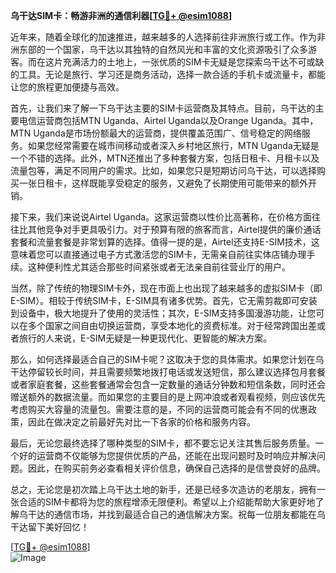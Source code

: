 **乌干达SIM卡：畅游非洲的通信利器[[TG💪+ @esim1088](https://t.me/s/esim1088)]**

近年来，随着全球化的加速推进，越来越多的人选择前往非洲旅行或工作。作为非洲东部的一个国家，乌干达以其独特的自然风光和丰富的文化资源吸引了众多游客。而在这片充满活力的土地上，一张优质的SIM卡无疑是您探索乌干达不可或缺的工具。无论是旅行、学习还是商务活动，选择一款合适的手机卡或流量卡，都能让您的旅程更加便捷与高效。

首先，让我们来了解一下乌干达主要的SIM卡运营商及其特点。目前，乌干达的主要电信运营商包括MTN Uganda、Airtel Uganda以及Orange Uganda。其中，MTN Uganda是市场份额最大的运营商，提供覆盖范围广、信号稳定的网络服务。如果您经常需要在城市间移动或者深入乡村地区旅行，MTN Uganda无疑是一个不错的选择。此外，MTN还推出了多种套餐方案，包括日租卡、月租卡以及流量包等，满足不同用户的需求。比如，如果您只是短期访问乌干达，可以选择购买一张日租卡，这样既能享受稳定的服务，又避免了长期使用可能带来的额外开销。

接下来，我们来说说Airtel Uganda。这家运营商以性价比高著称，在价格方面往往比其他竞争对手更具吸引力。对于预算有限的旅客而言，Airtel提供的廉价通话套餐和流量套餐是非常划算的选择。值得一提的是，Airtel还支持E-SIM技术，这意味着您可以直接通过电子方式激活您的SIM卡，无需亲自前往实体店铺办理手续。这种便利性尤其适合那些时间紧张或者无法亲自前往营业厅的用户。

当然，除了传统的物理SIM卡外，现在市面上也出现了越来越多的虚拟SIM卡（即E-SIM）。相较于传统SIM卡，E-SIM具有诸多优势。首先，它无需剪裁即可安装到设备中，极大地提升了使用的灵活性；其次，E-SIM支持多国漫游功能，让您可以在多个国家之间自由切换运营商，享受本地化的资费标准。对于经常跨国出差或者旅行的人来说，E-SIM无疑是一种更现代化、更智能的解决方案。

那么，如何选择最适合自己的SIM卡呢？这取决于您的具体需求。如果您计划在乌干达停留较长时间，并且需要频繁地拨打电话或发送短信，那么建议选择包月套餐或者家庭套餐，这些套餐通常会包含一定数量的通话分钟数和短信条数，同时还会赠送额外的数据流量。而如果您的主要目的是上网冲浪或者观看视频，则应该优先考虑购买大容量的流量包。需要注意的是，不同的运营商可能会有不同的优惠政策，因此在做决定之前最好先对比一下各家的价格和服务内容。

最后，无论您最终选择了哪种类型的SIM卡，都不要忘记关注其售后服务质量。一个好的运营商不仅能够为您提供优质的产品，还能在出现问题时及时响应并解决问题。因此，在购买前务必查看相关评价信息，确保自己选择的是信誉良好的品牌。

总之，无论您是初次踏上乌干达土地的新手，还是已经多次造访的老朋友，拥有一张合适的SIM卡都将为您的旅程增添无限便利。希望以上介绍能帮助大家更好地了解乌干达的通信市场，并找到最适合自己的通信解决方案。祝每一位朋友都能在乌干达留下美好回忆！

[[TG💪+ @esim1088](https://t.me/s/esim1088)]  
![Image](https://i.postimg.cc/4NQfJmqS/Snipaste-2025-05-13-00-14-12.png)